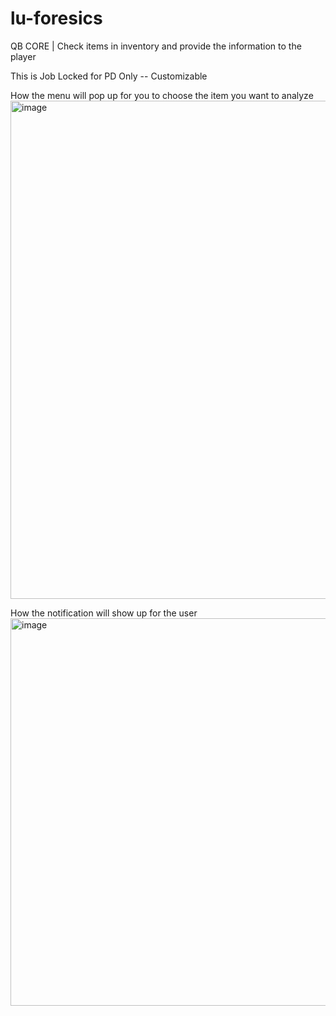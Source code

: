 # lu-foresics
QB CORE | Check items in inventory and provide the information to the player


This is Job Locked for PD Only -- Customizable 


How the menu will pop up for you to choose the item you want to analyze 
<img width="1285" height="797" alt="image" src="https://github.com/user-attachments/assets/78752423-2461-4909-8c2b-df6adbddbadc" />


How the notification will show up for the user
<img width="1672" height="620" alt="image" src="https://github.com/user-attachments/assets/9974151a-9d37-45fb-9e12-9a3543b05622" />
